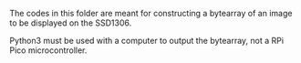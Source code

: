 The codes in this folder are meant for constructing a bytearray of an image to be displayed on the SSD1306. 

Python3 must be used with a computer to output the bytearray, not a RPi Pico microcontroller.
